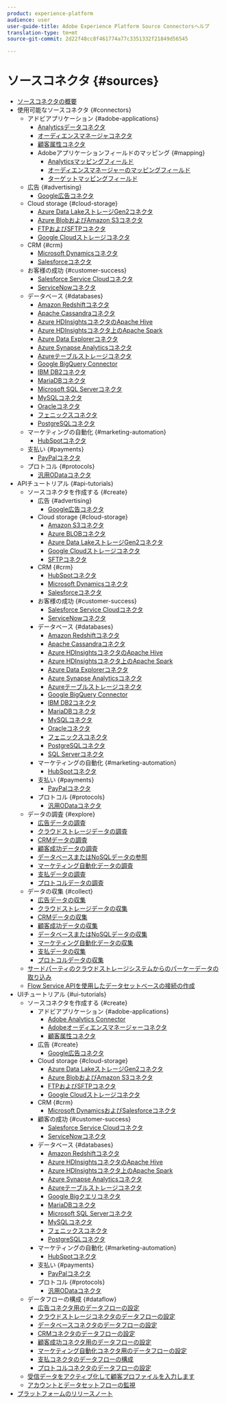 ```yaml
---
product: experience-platform
audience: user
user-guide-title: Adobe Experience Platform Source Connectorsヘルプ
translation-type: tm+mt
source-git-commit: 2d22f48cc8f461774a77c3351332f21849d56545

---
```



# ソースコネクタ {#sources}

- [ソースコネクタの概要](home.md)
- 使用可能なソースコネクタ {#connectors}
   - アドビアプリケーション {#adobe-applications}
      - [Analyticsデータコネクタ](connectors/adobe-applications/analytics.md)
      - [オーディエンスマネージャコネクタ](connectors/adobe-applications/audience-manager.md)
      - [顧客属性コネクタ](connectors/adobe-applications/customer-attributes.md)
      - Adobeアプリケーションフィールドのマッピング {#mapping}
         - [Analyticsマッピングフィールド](connectors/adobe-applications/mapping/analytics.md)
         - [オーディエンスマネージャーのマッピングフィールド](connectors/adobe-applications/mapping/audience-manager.md)
         - [ターゲットマッピングフィールド](connectors/adobe-applications/mapping/target.md)
   - 広告 {#advertising}
      - [Google広告コネクタ](connectors/advertising/ads.md)
   - Cloud storage {#cloud-storage}
      - [Azure Data LakeストレージGen2コネクタ](connectors/cloud-storage/adls-gen2.md)
      - [Azure BlobおよびAmazon S3コネクタ](connectors/cloud-storage/blob-s3.md)
      - [FTPおよびSFTPコネクタ](connectors/cloud-storage/ftp-sftp.md)
      - [Google Cloudストレージコネクタ](connectors/cloud-storage/google-cloud-storage.md)
   - CRM {#crm}
      - [Microsoft Dynamicsコネクタ](connectors/crm/ms-dynamics.md)
      - [Salesforceコネクタ](connectors/crm/salesforce.md)
   - お客様の成功 {#customer-success}
      - [Salesforce Service Cloudコネクタ](connectors/customer-success/salesforce-service-cloud.md)
      - [ServiceNowコネクタ](connectors/customer-success/servicenow.md)
   - データベース {#databases}
      - [Amazon Redshiftコネクタ](connectors/databases/redshift.md)
      - [Apache Cassandraコネクタ](connectors/databases/cassandra.md)
      - [Azure HDInsightsコネクタのApache Hive](connectors/databases/hive.md)
      - [Azure HDInsightsコネクタ上のApache Spark](connectors/databases/spark.md)
      - [Azure Data Explorerコネクタ](connectors/databases/data-explorer.md)
      - [Azure Synapse Analyticsコネクタ](connectors/databases/synapse-analytics.md)
      - [Azureテーブルストレージコネクタ](connectors/databases/ats.md)
      - [Google BigQuery Connector](connectors/databases/bigquery.md)
      - [IBM DB2コネクタ](connectors/databases/ibm-db2.md)
      - [MariaDBコネクタ](connectors/databases/mariadb.md)
      - [Microsoft SQL Serverコネクタ](connectors/databases/sql-server.md)
      - [MySQLコネクタ](connectors/databases/mysql.md)
      - [Oracleコネクタ](connectors/databases/oracle.md)
      - [フェニックスコネクタ](connectors/databases/phoenix.md)
      - [PostgreSQLコネクタ](connectors/databases/postgres.md)
   - マーケティングの自動化 {#marketing-automation}
      - [HubSpotコネクタ](connectors/marketing-automation/hubspot.md)
   - 支払い {#payments}
      - [PayPalコネクタ](connectors/payments/paypal.md)
   - プロトコル {#protocols}
      - [汎用ODataコネクタ](connectors/protocols/odata.md)
- APIチュートリアル {#api-tutorials}
   - ソースコネクタを作成する {#create}
      - 広告 {#advertising}
         - [Google広告コネクタ](tutorials/api/create/advertising/ads.md)
      - Cloud storage {#cloud-storage}
         - [Amazon S3コネクタ](tutorials/api/create/cloud-storage/s3.md)
         - [Azure BLOBコネクタ](tutorials/api/create/cloud-storage/blob.md)
         - [Azure Data LakeストレージGen2コネクタ](tutorials/api/create/cloud-storage/adls-gen2.md)
         - [Google Cloudストレージコネクタ](tutorials/api/create/cloud-storage/google.md)
         - [SFTPコネクタ](tutorials/api/create/cloud-storage/sftp.md)
      - CRM {#crm}
         - [HubSpotコネクタ](tutorials/api/create/crm/hubspot.md)
         - [Microsoft Dynamicsコネクタ](tutorials/api/create/crm/ms-dynamics.md)
         - [Salesforceコネクタ](tutorials/api/create/crm/salesforce.md)
      - お客様の成功 {#customer-success}
         - [Salesforce Service Cloudコネクタ](tutorials/api/create/customer-success/salesforce-service-cloud.md)
         - [ServiceNowコネクタ](tutorials/api/create/customer-success/servicenow.md)
      - データベース {#databases}
         - [Amazon Redshiftコネクタ](tutorials/api/create/databases/redshift.md)
         - [Apache Cassandraコネクタ](tutorials/api/create/databases/cassandra.md)
         - [Azure HDInsightsコネクタのApache Hive](tutorials/api/create/databases/hive.md)
         - [Azure HDInsightsコネクタ上のApache Spark](tutorials/api/create/databases/spark.md)
         - [Azure Data Explorerコネクタ](tutorials/api/create/databases/data-explorer.md)
         - [Azure Synapse Analyticsコネクタ](tutorials/api/create/databases/synapse-analytics.md)
         - [Azureテーブルストレージコネクタ](tutorials/api/create/databases/ats.md)
         - [Google BigQuery Connector](tutorials/api/create/databases/bigquery.md)
         - [IBM DB2コネクタ](tutorials/api/create/databases/ibm-db2.md)
         - [MariaDBコネクタ](tutorials/api/create/databases/mariadb.md)
         - [MySQLコネクタ](tutorials/api/create/databases/mysql.md)
         - [Oracleコネクタ](tutorials/api/create/databases/oracle.md)
         - [フェニックスコネクタ](tutorials/api/create/databases/phoenix.md)
         - [PostgreSQLコネクタ](tutorials/api/create/databases/postgres.md)
         - [SQL Serverコネクタ](tutorials/api/create/databases/sql-server.md)
      - マーケティングの自動化 {#marketing-automation}
         - [HubSpotコネクタ](tutorials/api/create/marketing-automation/hubspot.md)
      - 支払い {#payments}
         - [PayPalコネクタ](tutorials/api/create/payments/paypal.md)
      - プロトコル {#protocols}
         - [汎用ODataコネクタ](tutorials/api/create/protocols/odata.md)
   - データの調査 {#explore}
      - [広告データの調査](tutorials/api/explore/advertising.md)
      - [クラウドストレージデータの調査](tutorials/api/explore/cloud-storage.md)
      - [CRMデータの調査](tutorials/api/explore/crm.md)
      - [顧客成功データの調査](tutorials/api/explore/customer-success.md)
      - [データベースまたはNoSQLデータの参照](tutorials/api/explore/database-nosql.md)
      - [マーケティング自動化データの調査](tutorials/api/explore/marketing-automation.md)
      - [支払データの調査](tutorials/api/explore/payments.md)
      - [プロトコルデータの調査](tutorials/api/explore/protocols.md)
   - データの収集 {#collect}
      - [広告データの収集](tutorials/api/collect/advertising.md)
      - [クラウドストレージデータの収集](tutorials/api/collect/cloud-storage.md)
      - [CRMデータの収集](tutorials/api/collect/crm.md)
      - [顧客成功データの収集](tutorials/api/collect/customer-success.md)
      - [データベースまたはNoSQLデータの収集](tutorials/api/collect/database-nosql.md)
      - [マーケティング自動化データの収集](tutorials/api/collect/marketing-automation.md)
      - [支払データの収集](tutorials/api/collect/payments.md)
      - [プロトコルデータの収集](tutorials/api/collect/protocols.md)
   - [サードパーティのクラウドストレージシステムからのパーケーデータの取り込み](tutorials/api/create-dataset-base-connection.md)
   - [Flow Service APIを使用したデータセットベースの接続の作成](tutorials/api/cloud-storage-parquet.md)
- UIチュートリアル {#ui-tutorials}
   - ソースコネクタを作成する {#create}
      - アドビアプリケーション {#adobe-applications}
         - [Adobe Analytics Connector](tutorials/ui/create/adobe-applications/analytics.md)
         - [Adobeオーディエンスマネージャーコネクタ](tutorials/ui/create/adobe-applications/audience-manager.md)
         - [顧客属性コネクタ](tutorials/ui/create/adobe-applications/customer-attributes.md)
      - 広告 {#create}
         - [Google広告コネクタ](tutorials/ui/create/advertising/ads.md)
      - Cloud storage {#cloud-storage}
         - [Azure Data LakeストレージGen2コネクタ](tutorials/ui/create/cloud-storage/adls-gen2.md)
         - [Azure BlobおよびAmazon S3コネクタ](tutorials/ui/create/cloud-storage/blob-s3.md)
         - [FTPおよびSFTPコネクタ](tutorials/ui/create/cloud-storage/ftp-sftp.md)
         - [Google Cloudストレージコネクタ](tutorials/ui/create/cloud-storage/google-cloud-storage.md)
      - CRM {#crm}
         - [Microsoft DynamicsおよびSalesforceコネクタ](tutorials/ui/create/crm/dynamics-salesforce.md)
      - 顧客の成功 {#customer-success}
         - [Salesforce Service Cloudコネクタ](tutorials/ui/create/customer-success/salesforce-service-cloud.md)
         - [ServiceNowコネクタ](tutorials/ui/create/customer-success/servicenow.md)
      - データベース {#databases}
         - [Amazon Redshiftコネクタ](tutorials/ui/create/databases/redshift.md)
         - [Azure HDInsightsコネクタのApache Hive](tutorials/ui/create/databases/hive.md)
         - [Azure HDInsightsコネクタ上のApache Spark](tutorials/ui/create/databases/spark.md)
         - [Azure Synapse Analyticsコネクタ](tutorials/ui/create/databases/synapse-analytics.md)
         - [Azureテーブルストレージコネクタ](tutorials/ui/create/databases/ats.md)
         - [Google Bigクエリコネクタ](tutorials/ui/create/databases/bigquery.md)
         - [MariaDBコネクタ](tutorials/ui/create/databases/mariadb.md)
         - [Microsoft SQL Serverコネクタ](tutorials/ui/create/databases/sql-server.md)
         - [MySQLコネクタ](tutorials/ui/create/databases/mysql.md)
         - [フェニックスコネクタ](tutorials/ui/create/databases/phoenix.md)
         - [PostgreSQLコネクタ](tutorials/ui/create/databases/postgres.md)
      - マーケティングの自動化 {#marketing-automation}
         - [HubSpotコネクタ](tutorials/ui/create/marketing-automation/hubspot.md)
      - 支払い {#payments}
         - [PayPalコネクタ](tutorials/ui/create/payments/paypal.md)
      - プロトコル {#protocols}
         - [汎用ODataコネクタ](tutorials/ui/create/protocols/odata.md)
   - データフローの構成 {#dataflow}
      - [広告コネクタ用のデータフローの設定](tutorials/ui/dataflow/advertising.md)
      - [クラウドストレージコネクタのデータフローの設定](tutorials/ui/dataflow/cloud-storage.md)
      - [データベースコネクタのデータフローの設定](tutorials/ui/dataflow/databases.md)
      - [CRMコネクタのデータフローの設定](tutorials/ui/dataflow/crm.md)
      - [顧客成功コネクタ用のデータフローの設定](tutorials/ui/dataflow/customer-success.md)
      - [マーケティング自動化コネクタ用のデータフローの設定](tutorials/ui/dataflow/marketing-automation.md)
      - [支払コネクタのデータフローの構成](tutorials/ui/dataflow/payments.md)
      - [プロトコルコネクタのデータフローの設定](tutorials/ui/dataflow/protocols.md)
   - [受信データをアクティブ化して顧客プロファイルを入力します](tutorials/ui/profile.md)
   - [アカウントとデータセットフローの監視](tutorials/ui/monitor.md)
- [プラットフォームのリリースノート](https://www.adobe.com/go/platform-release-notes-en)

